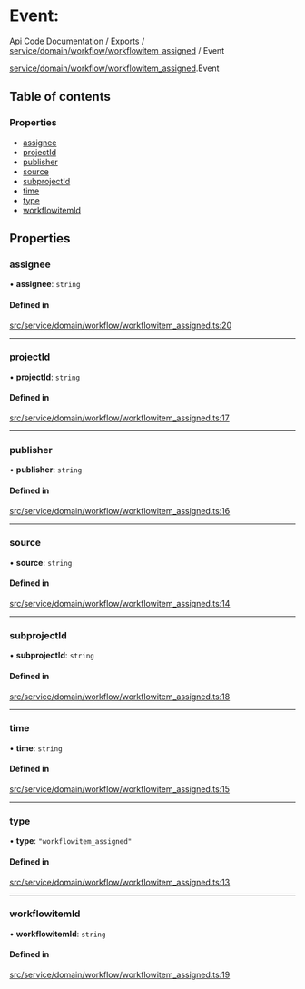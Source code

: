 # Event: 
 
[Api Code Documentation](../README.md) / [Exports](../modules.md) / [service/domain/workflow/workflowitem\_assigned](../modules/service_domain_workflow_workflowitem_assigned.md) / Event

[service/domain/workflow/workflowitem_assigned](../modules/service_domain_workflow_workflowitem_assigned.md).Event

## Table of contents

### Properties

- [assignee](service_domain_workflow_workflowitem_assigned.Event.md#assignee)
- [projectId](service_domain_workflow_workflowitem_assigned.Event.md#projectid)
- [publisher](service_domain_workflow_workflowitem_assigned.Event.md#publisher)
- [source](service_domain_workflow_workflowitem_assigned.Event.md#source)
- [subprojectId](service_domain_workflow_workflowitem_assigned.Event.md#subprojectid)
- [time](service_domain_workflow_workflowitem_assigned.Event.md#time)
- [type](service_domain_workflow_workflowitem_assigned.Event.md#type)
- [workflowitemId](service_domain_workflow_workflowitem_assigned.Event.md#workflowitemid)

## Properties

### assignee

• **assignee**: `string`

#### Defined in

[src/service/domain/workflow/workflowitem_assigned.ts:20](https://github.com/openkfw/TruBudget/blob/0804644/api/src/service/domain/workflow/workflowitem_assigned.ts#L20)

___

### projectId

• **projectId**: `string`

#### Defined in

[src/service/domain/workflow/workflowitem_assigned.ts:17](https://github.com/openkfw/TruBudget/blob/0804644/api/src/service/domain/workflow/workflowitem_assigned.ts#L17)

___

### publisher

• **publisher**: `string`

#### Defined in

[src/service/domain/workflow/workflowitem_assigned.ts:16](https://github.com/openkfw/TruBudget/blob/0804644/api/src/service/domain/workflow/workflowitem_assigned.ts#L16)

___

### source

• **source**: `string`

#### Defined in

[src/service/domain/workflow/workflowitem_assigned.ts:14](https://github.com/openkfw/TruBudget/blob/0804644/api/src/service/domain/workflow/workflowitem_assigned.ts#L14)

___

### subprojectId

• **subprojectId**: `string`

#### Defined in

[src/service/domain/workflow/workflowitem_assigned.ts:18](https://github.com/openkfw/TruBudget/blob/0804644/api/src/service/domain/workflow/workflowitem_assigned.ts#L18)

___

### time

• **time**: `string`

#### Defined in

[src/service/domain/workflow/workflowitem_assigned.ts:15](https://github.com/openkfw/TruBudget/blob/0804644/api/src/service/domain/workflow/workflowitem_assigned.ts#L15)

___

### type

• **type**: ``"workflowitem_assigned"``

#### Defined in

[src/service/domain/workflow/workflowitem_assigned.ts:13](https://github.com/openkfw/TruBudget/blob/0804644/api/src/service/domain/workflow/workflowitem_assigned.ts#L13)

___

### workflowitemId

• **workflowitemId**: `string`

#### Defined in

[src/service/domain/workflow/workflowitem_assigned.ts:19](https://github.com/openkfw/TruBudget/blob/0804644/api/src/service/domain/workflow/workflowitem_assigned.ts#L19)
